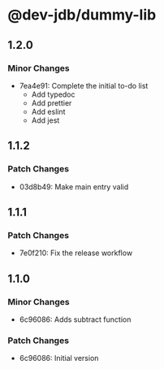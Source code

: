 # @dev-jdb/dummy-lib

## 1.2.0

### Minor Changes

- 7ea4e91: Complete the initial to-do list
  - Add typedoc
  - Add prettier
  - Add eslint
  - Add jest

## 1.1.2

### Patch Changes

- 03d8b49: Make main entry valid

## 1.1.1

### Patch Changes

- 7e0f210: Fix the release workflow

## 1.1.0

### Minor Changes

- 6c96086: Adds subtract function

### Patch Changes

- 6c96086: Initial version
